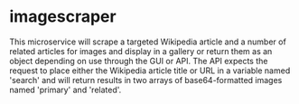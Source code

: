 # imagescraper
This microservice will scrape a targeted Wikipedia article and a number of
related articles for images and display in a gallery or return them as an object
depending on use through the GUI or API. The API expects the request to place
either the Wikipedia article title or URL in a variable named 'search' and will
return results in two arrays of base64-formatted images named 'primary' and
'related'.
